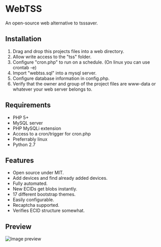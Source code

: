 # WebTSS
An open-source web alternative to tsssaver.

## Installation 
1. Drag and drop this projects files into a web directory.
2. Allow write access to the "tss" folder.
3. Configure "cron.php" to run on a schedule. (On linux you can use crontab -e)
4. Import "webtss.sql" into a mysql server.
5. Configure database information in config.php.
6. Verify that the owner and group of the project files are www-data or whatever your web server belongs to.

## Requirements
- PHP 5+
- MySQL server
- PHP MySQLi extension
- Access to a cron/trigger for cron.php
- Preferrably linux
- Python 2.7

## Features
- Open source under MIT.
- Add devices and find already added devices.
- Fully automated.
- New ECIDs get blobs instantly.
- 17 different bootstrap themes.
- Easily configurable.
- Recaptcha supported.
- Verifies ECID structure somewhat.

## Preview
![Image preview](http://i.imgur.com/ssHPknd.png)
